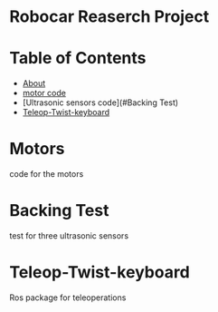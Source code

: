 # Robocar Reaserch Project
# Table of Contents
  - [About](#About)
  - [motor code](#Motors) 
  - [Ultrasonic sensors code](#Backing Test)
  - [Teleop-Twist-keyboard](#Teleop-Twist-keyboard)
# Motors
code for the motors

# Backing Test
test for three ultrasonic sensors

# Teleop-Twist-keyboard
Ros package for teleoperations
